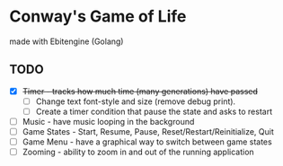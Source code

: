 # Conway's Game of Life

made with Ebitengine (Golang)

## TODO

- [x] ~~Timer - tracks how much time (many generations) have passed~~
  - [ ] Change text font-style and size (remove debug print).
  - [ ] Create a timer condition that pause the state and asks to restart
- [ ] Music - have music looping in the background
- [ ] Game States - Start, Resume, Pause, Reset/Restart/Reinitialize, Quit
- [ ] Game Menu - have a graphical way to switch between game states
- [ ] Zooming - ability to zoom in and out of the running application
